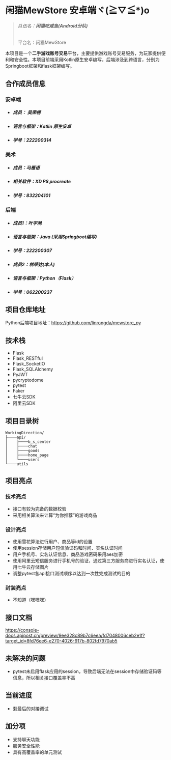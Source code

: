 # 闲猫MewStore 安卓端ヾ(≧▽≦*)o

> ###### 队伍名：**闲猫吃咸鱼(Android分队)**
>
> 平台名：闲猫MewStore

​        本项目是一个**二手游戏账号交易**平台，主要提供游戏账号交易服务，为玩家提供便利和安全性。本项目前端采用Kotlin原生安卓编写，后端涉及到跨语言，分别为Springboot框架和flask框架编写。

## 合作成员信息

### 安卓端

- ##### 成员： 吴荣榜

- ##### 语言与框架：Kotlin 原生安卓

- ##### 学号：222200314

### 美术

- ##### 成员：马雁语

- ##### 相关软件：XD PS procreate

- ##### 学号：832204101

### 后端

- ##### 成员1：叶宇滟

- ##### 语言与框架：Java (采用Springboot编写)

- ##### 学号：222200307

  

- ##### 成员2：林荣达(本人)

- ##### 语言与框架：Python（Flask）

- ##### 学号：062200237

## 项目仓库地址

Python后端项目地址：https://github.com/linrongda/mewstore_py

## 技术栈

- Flask
- Flask_RESTful
- Flask_SocketIO
- Flask_SQLAlchemy
- PyJWT
- pycryptodome
- pytest
- Faker
- 七牛云SDK
- 阿里云SDK

## 项目目录树

```tree
WorkingDirection/
├────api/
│    ├────b_s_center
│    ├────chat
│    ├────goods
│    ├────home_page
│    └────users
└────utils
```

## 

## 项目亮点

### 技术亮点

+ 接口有较为完备的数据校验
+ 采用相关算法来计算“为你推荐”的游戏商品

### 设计亮点

- 使用雪花算法进行用户、商品等id的设置
- 使用session存储用户短信验证码和时间、实名认证时间
- 用户手机号、实名认证信息、商品游戏密码采用aes加密
- 使用阿里云短信服务进行手机号的验证，通过第三方服务商进行实名认证，使用七牛云存储图片
- 调整pytest各api接口测试顺序以达到一次性完成测试的目的

### 封装亮点

- 不知道（嘿嘿嘿）

## 接口文档
https://console-docs.apipost.cn/preview/9ee328c89b7c6eea/fd7048006ceb2e1f?target_id=8fd76ee6-e270-4026-917b-802fd7970ab5

## 未解决的问题

- pytest未启用flask应用的session，导致后端无法在session中存储验证码等信息，所以相关接口覆盖率不高

## 当前进度

- 剩最后的对接调试

## 加分项

- 支持聊天功能
- 服务安全性能
- 具有高覆盖率的单元测试